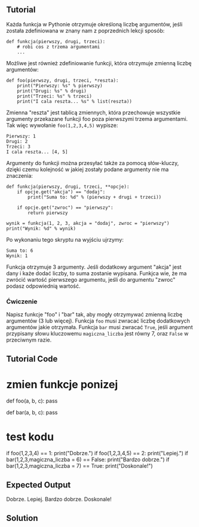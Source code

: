 Tutorial
--------

Każda funkcja w Pythonie otrzymuje określoną liczbę argumentów, jeśli została zdefiniowana w znany nam z poprzednich lekcji sposób:

    def funkcja(pierwszy, drugi, trzeci):
        # robi cos z trzema argumentami
        ...

Możliwe jest również zdefiniowanie funkcji, która otrzymuje zmienną liczbę argumentów:

    def foo(pierwszy, drugi, trzeci, *reszta):
        print("Pierwszy: %s" % pierwszy)
        print("Drugi: %s" % drugi)
        print("Trzeci: %s" % trzeci)
        print("I cala reszta... %s" % list(reszta))

Zmienna "reszta" jest tablicą zmiennych, która przechowuje wszystkie argumenty przekazane  funkcji foo poza pierwszymi trzema argumentami. Tak więc wywołanie `foo(1,2,3,4,5)` wypisze:

    Pierwszy: 1
    Drugi: 2
    Trzeci: 3
    I cala reszta... [4, 5]

Argumenty do funkcji można przesyłać także za pomocą słów-kluczy, dzięki czemu kolejność w jakiej zostały podane argumenty nie ma znaczenia:

    def funkcja(pierwszy, drugi, trzeci, **opcje):
        if opcje.get("akcja") == "dodaj":
            print("Suma to: %d" % (pierwszy + drugi + trzeci))

        if opcje.get("zwroc") == "pierwszy":
            return pierwszy

    wynik = funkcja(1, 2, 3, akcja = "dodaj", zwroc = "pierwszy")
    print("Wynik: %d" % wynik)

Po wykonaniu tego skryptu na wyjściu ujrzymy:

    Suma to: 6
    Wynik: 1


Funkcja otrzymuje 3 argumenty. Jeśli dodatkowy argument "akcja" jest dany i każe dodać liczby, to suma zostanie wypisana. Funkjca wie, że ma zwrócić wartość pierwszego argumentu, jeśli do argumentu "zwroc" podasz odpowiednią wartość.

### Ćwiczenie

Napisz funkcje "foo" i "bar" tak, aby mogły otrzymywać zmienną liczbę argumentów (3 lub więcej). 
Funkcja `foo` musi zwracać liczbę dodatkowych argumentów jakie otrzymała. 
Funkcja `bar` musi zwracać `True`, jeśli argument przypisany słowu kluczowemu `magiczna_liczba` jest równy 7, oraz `False` w przeciwnym razie.

Tutorial Code
-------------

# zmien funkcje ponizej
def foo(a, b, c):
    pass

def bar(a, b, c):
    pass


# test kodu
if foo(1,2,3,4) == 1:
    print("Dobrze.")
if foo(1,2,3,4,5) == 2:
    print("Lepiej.")
if bar(1,2,3,magiczna_liczba = 6) == False:
    print("Bardzo dobrze.")
if bar(1,2,3,magiczna_liczba = 7) == True:
    print("Doskonale!")

Expected Output
---------------
Dobrze.
Lepiej.
Bardzo dobrze.
Doskonale!

Solution
--------
